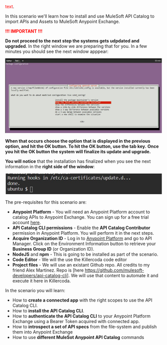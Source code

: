 <style>
r { color: Red }
o { color: Orange }
g { color: Green }
</style>

<br>

<span style="color: red;">text</span>.

In this scenario we'll learn how to install and use MuleSoft API Catalog to import APIs and Assets to MuleSoft Anypoint Exchange.

<r>**!!! IMPORTANT !!!**</r>


**Do not proceed to the next step the systems gets udpdated and upgraded**. In the right window we are preparing that for you. In a few minutes you should see the next window apppear:

![Ubuntu](https://raw.githubusercontent.com/rcarrascosps/tester-kc/main/mule-tester/assets/intro.jpg?raw=true)

**When that occurs choose the option that is displayed in the previous option, and hit the OK button. To hit the OK button, use the tab key.**
**Once you hit the OK button the system will finalize its update and upgrade.**

**You will notice** that the installation has finalized when you see the next information in the **right side of the window**:

![Ubuntu](https://raw.githubusercontent.com/rcarrascosps/tester-kc/main/mule-tester/assets/intro1.jpg?raw=true)

The pre-requisites for this scenario are:


-   **Anypoint Platform**  - You will need an Anypoint Platform account to catalog APIs to Anypoint Exchange. You can sign up for a free trial account  [here](https://anypoint.mulesoft.com/login/#/signup?apintent=generic).
-   **API Catalog CLI permissions**  - Enable the  **API Catalog Contributor**  permission in Anypoint Platform. You will perform it in the next steps.
-   **Acquire Organization ID**  - Log in to  [Anypoint Platform](https://anypoint.mulesoft.com/)  and go to API Manager. Click on the Environment Information button to retrieve your  **Business Group ID**  (or Organization ID).
-   **NodeJS**  and  **npm**  - This is going to be installed as part of the scenario.
-   **Code Editor**  - We will the use the Killercoda code editor
-   **Project files**  - We will use an existant Github repo. All credits to my friend Alex Martinez. Repo is [here https://github.com/mulesoft-developers/api-catalog-cli]. We will use that content to automate it and execute it here in Killercoda.


In the scenario you will learn:

- How to **create a connected app** with the right scopes to use the API Catalog CLI.
- How to **install the API Catalog CLI**.
- How to **authenticate the API Catalog CLI** to your Anypoint Platform Exchange using a Bearer Token acquired with connected app.  
- How to **introspect a set of API specs** from the file-system and publish them into Anypoint Exchange
- How to use **different MuleSot Anypoint API Catalog** commands

